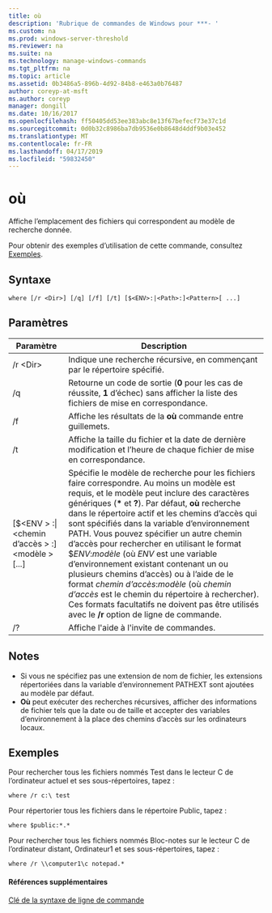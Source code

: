 ```yaml
---
title: où
description: 'Rubrique de commandes de Windows pour ***- '
ms.custom: na
ms.prod: windows-server-threshold
ms.reviewer: na
ms.suite: na
ms.technology: manage-windows-commands
ms.tgt_pltfrm: na
ms.topic: article
ms.assetid: 0b3486a5-896b-4d92-84b8-e463a0b76487
author: coreyp-at-msft
ms.author: coreyp
manager: dongill
ms.date: 10/16/2017
ms.openlocfilehash: ff50405dd53ee383abc8e13f67befecf73e37c1d
ms.sourcegitcommit: 0d0b32c8986ba7db9536e0b8648d4ddf9b03e452
ms.translationtype: MT
ms.contentlocale: fr-FR
ms.lasthandoff: 04/17/2019
ms.locfileid: "59832450"
---
```

# <a name="where"></a>où



Affiche l’emplacement des fichiers qui correspondent au modèle de recherche donnée.

Pour obtenir des exemples d’utilisation de cette commande, consultez [Exemples](#BKMK_examples).

## <a name="syntax"></a>Syntaxe

```
where [/r <Dir>] [/q] [/f] [/t] [$<ENV>:|<Path>:]<Pattern>[ ...] 
```

## <a name="parameters"></a>Paramètres

|Paramètre|Description|
|---------|-----------|
|/r \<Dir>|Indique une recherche récursive, en commençant par le répertoire spécifié.|
|/q|Retourne un code de sortie (**0** pour les cas de réussite, **1** d’échec) sans afficher la liste des fichiers de mise en correspondance.|
|/f|Affiche les résultats de la **où** commande entre guillemets.|
|/t|Affiche la taille du fichier et la date de dernière modification et l’heure de chaque fichier de mise en correspondance.|
|[$\<ENV > :\|\<chemin d’accès > :]\<modèle > [...]|Spécifie le modèle de recherche pour les fichiers faire correspondre. Au moins un modèle est requis, et le modèle peut inclure des caractères génériques (**&#42;** et **?**). Par défaut, **où** recherche dans le répertoire actif et les chemins d’accès qui sont spécifiés dans la variable d’environnement PATH. Vous pouvez spécifier un autre chemin d’accès pour rechercher en utilisant le format $*ENV*:*modèle* (où *ENV* est une variable d’environnement existant contenant un ou plusieurs chemins d’accès) ou à l’aide de le format *chemin d’accès*:*modèle* (où *chemin d’accès* est le chemin du répertoire à rechercher). Ces formats facultatifs ne doivent pas être utilisés avec le **/r** option de ligne de commande.|
|/?|Affiche l'aide à l'invite de commandes.|

## <a name="remarks"></a>Notes

-   Si vous ne spécifiez pas une extension de nom de fichier, les extensions répertoriées dans la variable d’environnement PATHEXT sont ajoutées au modèle par défaut.
-   **Où** peut exécuter des recherches récursives, afficher des informations de fichier tels que la date ou de taille et accepter des variables d’environnement à la place des chemins d’accès sur les ordinateurs locaux.

## <a name="BKMK_examples"></a>Exemples

Pour rechercher tous les fichiers nommés Test dans le lecteur C de l’ordinateur actuel et ses sous-répertoires, tapez :
```
where /r c:\ test 
```
Pour répertorier tous les fichiers dans le répertoire Public, tapez :
```
where $public:*.*
```
Pour rechercher tous les fichiers nommés Bloc-notes sur le lecteur C de l’ordinateur distant, Ordinateur1 et ses sous-répertoires, tapez :
```
where /r \\computer1\c notepad.*
```

#### <a name="additional-references"></a>Références supplémentaires

[Clé de la syntaxe de ligne de commande](command-line-syntax-key.md)